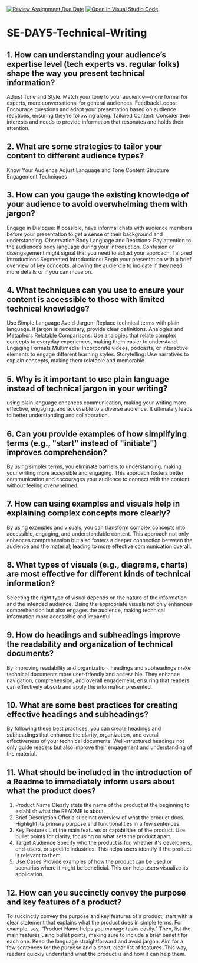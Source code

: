 [![Review Assignment Due Date](https://classroom.github.com/assets/deadline-readme-button-22041afd0340ce965d47ae6ef1cefeee28c7c493a6346c4f15d667ab976d596c.svg)](https://classroom.github.com/a/zsAR-pyY)
[![Open in Visual Studio Code](https://classroom.github.com/assets/open-in-vscode-2e0aaae1b6195c2367325f4f02e2d04e9abb55f0b24a779b69b11b9e10269abc.svg)](https://classroom.github.com/online_ide?assignment_repo_id=15673651&assignment_repo_type=AssignmentRepo)
# SE-DAY5-Technical-Writing
## 1. How can understanding your audience’s expertise level (tech experts vs. regular folks) shape the way you present technical information?
Adjust Tone and Style: Match your tone to your audience—more formal for experts, more conversational for general audiences.
Feedback Loops: Encourage questions and adapt your presentation based on audience reactions, ensuring they’re following along.
Tailored Content: Consider their interests and needs to provide information that resonates and holds their attention.

## 2. What are some strategies to tailor your content to different audience types?
Know Your Audience
Adjust Language and Tone
Content Structure
 Engagement Techniques

## 3. How can you gauge the existing knowledge of your audience to avoid overwhelming them with jargon?
Engage in Dialogue: If possible, have informal chats with audience members before your presentation to get a sense of their background and understanding.
Observation
Body Language and Reactions: Pay attention to the audience’s body language during your introduction. Confusion or disengagement might signal that you need to adjust your approach.
Tailored Introductions
Segmented Introductions: Begin your presentation with a brief overview of key concepts, allowing the audience to indicate if they need more details or if you can move on.

## 4. What techniques can you use to ensure your content is accessible to those with limited technical knowledge?
Use Simple Language
Avoid Jargon: Replace technical terms with plain language. If jargon is necessary, provide clear definitions.
Analogies and Metaphors
Relatable Comparisons: Use analogies that relate complex concepts to everyday experiences, making them easier to understand.
 Engaging Formats
Multimedia: Incorporate videos, podcasts, or interactive elements to engage different learning styles.
Storytelling: Use narratives to explain concepts, making them relatable and memorable.



## 5. Why is it important to use plain language instead of technical jargon in your writing?
 using plain language enhances communication, making your writing more effective, engaging, and accessible to a diverse audience. It ultimately leads to better understanding and collaboration.


## 6. Can you provide examples of how simplifying terms (e.g., "start" instead of "initiate") improves comprehension?
By using simpler terms, you eliminate barriers to understanding, making your writing more accessible and engaging. This approach fosters better communication and encourages your audience to connect with the content without feeling overwhelmed.

## 7. How can using examples and visuals help in explaining complex concepts more clearly?
By using examples and visuals, you can transform complex concepts into accessible, engaging, and understandable content. This approach not only enhances comprehension but also fosters a deeper connection between the audience and the material, leading to more effective communication overall.

## 8. What types of visuals (e.g., diagrams, charts) are most effective for different kinds of technical information?
Selecting the right type of visual depends on the nature of the information and the intended audience. Using the appropriate visuals not only enhances comprehension but also engages the audience, making technical information more accessible and impactful.

## 9. How do headings and subheadings improve the readability and organization of technical documents?
By improving readability and organization, headings and subheadings make technical documents more user-friendly and accessible. They enhance navigation, comprehension, and overall engagement, ensuring that readers can effectively absorb and apply the information presented.

## 10. What are some best practices for creating effective headings and subheadings?
By following these best practices, you can create headings and subheadings that enhance the clarity, organization, and overall effectiveness of your technical documents. Well-structured headings not only guide readers but also improve their engagement and understanding of the material.

## 11. What should be included in the introduction of a Readme to immediately inform users about what the product does?
1. Product Name
Clearly state the name of the product at the beginning to establish what the README is about.
2. Brief Description
Offer a succinct overview of what the product does. Highlight its primary purpose and functionalities in a few sentences.
3. Key Features
List the main features or capabilities of the product. Use bullet points for clarity, focusing on what sets the product apart.
4. Target Audience
Specify who the product is for, whether it's developers, end-users, or specific industries. This helps users identify if the product is relevant to them.
5. Use Cases
Provide examples of how the product can be used or scenarios where it might be beneficial. This can help users visualize its application.

## 12. How can you succinctly convey the purpose and key features of a product?
To succinctly convey the purpose and key features of a product, start with a clear statement that explains what the product does in simple terms. For example, say, “Product Name helps you manage tasks easily.” Then, list the main features using bullet points, making sure to include a brief benefit for each one. Keep the language straightforward and avoid jargon. Aim for a few sentences for the purpose and a short, clear list of features. This way, readers quickly understand what the product is and how it can help them.
